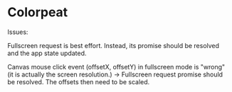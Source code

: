 # Colorpeat


Issues:

Fullscreen request is best effort. Instead, its promise should be resolved and the app state updated.

Canvas mouse click event (offsetX, offsetY) in fullscreen mode is "wrong" (it is actually the screen resolution.)
-> Fullscreen request promise should be resolved. The offsets then need to be scaled.
